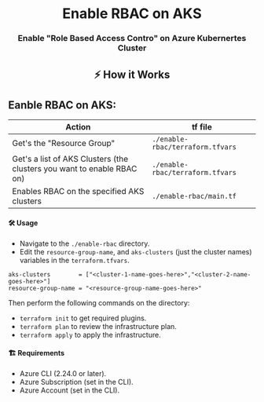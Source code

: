 <h1 align="center">
  Enable RBAC on AKS
</h1>
<h3 align="center">Enable "Role Based Access Contro" on Azure Kubernertes Cluster</h3>

## <p align="center">⚡️ How it Works</p>

<p>
<h2>Eanble RBAC on AKS:</h2>

|                                Action                                   |            tf file              |
|-------------------------------------------------------------------------|---------------------------------|
| Get's the "Resource Group"                                              |`./enable-rbac/terraform.tfvars` |
| Get's a list of AKS Clusters (the clusters you want to enable RBAC on)  |`./enable-rbac/terraform.tfvars` |
| Enables RBAC on the specified AKS clusters                              |`./enable-rbac/main.tf`          |                                                                                                     |`./vm-backup-vm-scope/terraform.tfvars` |


#### 🛠 Usage
- Navigate to the `./enable-rbac` directory. 
- Edit the `resource-group-name`, and `aks-clusters` (just the cluster names) variables in the `terraform.tfvars`.
```hcl
aks-clusters        = ["<cluster-1-name-goes-here>","<cluster-2-name-goes-here>"]
resource-group-name = "<resource-group-name-goes-here>"
```
Then perform the following commands on the directory:
- `terraform init` to get required plugins.
- `terraform plan` to review the infrastructure plan.
- `terraform apply` to apply the infrastructure.

#### 🏗 Requirements
- Azure CLI (2.24.0 or later). 
- Azure Subscription (set in the CLI). 
- Azure Account (set in the CLI).
<br/>